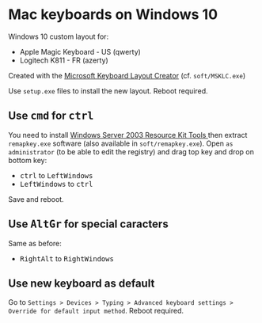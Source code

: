 Mac keyboards on Windows 10
============================

Windows 10 custom layout for:
- Apple Magic Keyboard - US (qwerty)
- Logitech K811 - FR (azerty)

Created with the [Microsoft Keyboard Layout Creator](http://www.microsoft.com/en-us/download/details.aspx?id=22339) (cf. `soft/MSKLC.exe`)

Use `setup.exe` files to install the new layout. Reboot required.

Use <kbd>cmd</kbd> for <kbd>ctrl</kbd>
---------------------------------------
You need to install [Windows Server 2003 Resource Kit Tools ](https://www.microsoft.com/en-us/download/details.aspx?id=17657)
then extract `remapkey.exe` software (also available in `soft/remapkey.exe`).
Open `as administrator` (to be able to edit the registry) and drag top key and drop on bottom key:
- <kbd>ctrl</kbd> to <kbd>LeftWindows</kbd>
- <kbd>LeftWindows</kbd> to <kbd>ctrl</kbd>

Save and reboot.

Use <kbd>AltGr</kbd> for special caracters
------------------------------------------
Same as before:
- <kbd>RightAlt</kbd> to <kbd>RightWindows</kbd>

Use new keyboard as default
----------------------------
Go to `Settings > Devices > Typing > Advanced keyboard settings > Override for default input method`. Reboot required.